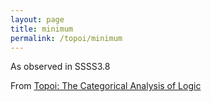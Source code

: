 ```yaml
---
layout: page
title: minimum
permalink: /topoi/minimum
---
```

As observed in SSSS3.8


From [Topoi: The Categorical Analysis of Logic](https://mathgloss.github.io/MathGloss/topoi.html)